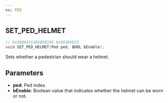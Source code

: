 ```yaml
---
ns: PED
---
```

## SET_PED_HELMET

```c
// 0x560A43136EB58105 0xED366E53
void SET_PED_HELMET(Ped ped, BOOL bEnable);
```

Sets whether a pedestrian should wear a helmet.

## Parameters
* **ped**: Ped index.
* **bEnable**: Boolean value that indicates whether the helmet can be worn or not.
